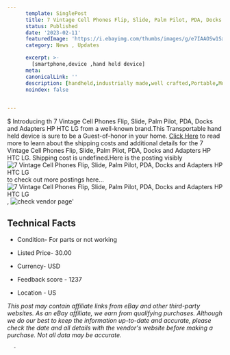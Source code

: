 ```yaml
---
      template: SinglePost
      title: 7 Vintage Cell Phones Flip, Slide, Palm Pilot, PDA, Docks and Adapters HP HTC LG
      status: Published
      date: '2023-02-11'
      featuredImage: 'https://i.ebayimg.com/thumbs/images/g/e7IAAOSw1Sxj4cKW/s-l225.jpg'
      category: News , Updates

      excerpt: >-
        [smartphone,device ,hand held device]
      meta:
      canonicalLink: ''
      description: [handheld,industrially made,well crafted,Portable,Mobile,Compact,Convenient,Lightweight,Maneuverable,Man-portable,Miniature,Carriable,Hand-held,Light,Holdable,Transportable,Mobile device,Pocket-sized,On-the-go,Wireless,Cordless,Compact size,Convenient size, smartphone,device ,hand held device]
      noindex: false
      

---
```

$
      Introducing th 7 Vintage Cell Phones Flip, Slide, Palm Pilot, PDA, Docks and Adapters HP HTC LG from a well-known brand.This Transportable hand held device is sure to be a Guest-of-honor in your home. [Click Here](https://www.ebay.com/itm/295515112280?hash=item44ce12c358%3Ag%3Ae7IAAOSw1Sxj4cKW&mkevt=1&mkcid=1&mkrid=711-53200-19255-0&campid=%253CePNCampaignId%253E&customid=%253CreferenceId%253E&toolid=10049) to read more to learn about the shipping costs and additional details for the 7 Vintage Cell Phones Flip, Slide, Palm Pilot, PDA, Docks and Adapters HP HTC LG. Shipping cost is undefined.Here is the posting visibly ![7 Vintage Cell Phones Flip, Slide, Palm Pilot, PDA, Docks and Adapters HP HTC LG](https://i.ebayimg.com/thumbs/images/g/e7IAAOSw1Sxj4cKW/s-l225.jpg) to check out more postings here... ![7 Vintage Cell Phones Flip, Slide, Palm Pilot, PDA, Docks and Adapters HP HTC LG](https://i.ebayimg.com/images/g/e7IAAOSw1Sxj4cKW/s-l1600.jpg), ![check vendor page](https://origin-galleryplus.ebayimg.com/ws/web/295515112280_2_0_1/225x225.jpg,https://origin-galleryplus.ebayimg.com/ws/web/295515112280_3_0_1/225x225.jpg,https://origin-galleryplus.ebayimg.com/ws/web/295515112280_4_0_1/225x225.jpg,https://origin-galleryplus.ebayimg.com/ws/web/295515112280_5_0_1/225x225.jpg,https://origin-galleryplus.ebayimg.com/ws/web/295515112280_6_0_1/225x225.jpg,https://origin-galleryplus.ebayimg.com/ws/web/295515112280_7_0_1/225x225.jpg,https://origin-galleryplus.ebayimg.com/ws/web/295515112280_8_0_1/225x225.jpg,https://origin-galleryplus.ebayimg.com/ws/web/295515112280_9_0_1/225x225.jpg,https://origin-galleryplus.ebayimg.com/ws/web/295515112280_10_0_1/225x225.jpg,https://origin-galleryplus.ebayimg.com/ws/web/295515112280_11_0_1/225x225.jpg,https://origin-galleryplus.ebayimg.com/ws/web/295515112280_12_0_1/225x225.jpg,https://origin-galleryplus.ebayimg.com/ws/web/295515112280_13_0_1/225x225.jpg,https://origin-galleryplus.ebayimg.com/ws/web/295515112280_14_0_1/225x225.jpg,https://origin-galleryplus.ebayimg.com/ws/web/295515112280_15_0_1/225x225.jpg,https://origin-galleryplus.ebayimg.com/ws/web/295515112280_16_0_1/225x225.jpg,https://origin-galleryplus.ebayimg.com/ws/web/295515112280_17_0_1/225x225.jpg)'

      

 ## Technical Facts 



     
      

 - Condition- For parts or not working 


      

 - Listed Price- 30.00 


      

 - Currency- USD 


      

 - Feedback score - 1237 


      

 - Location - US 


      
      

 *_This post may contain affiliate links from eBay and other third-party websites. As an eBay affiliate, we earn from qualifying purchases. Although we do our best to keep the information up-to-date and accurate, please check the date and all details with the vendor's website before making a purchase. Not all data may be accurate._*




      -

